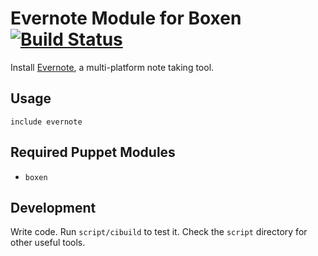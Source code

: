 # Evernote Module for Boxen [![Build Status](https://travis-ci.org/dlapiduz/puppet-evernote.png)](https://travis-ci.org/dlapiduz/puppet-evernote)

Install [Evernote](http://evernote.com/), a multi-platform note taking tool.

## Usage

```puppet
include evernote
```

## Required Puppet Modules

* `boxen`

## Development

Write code. Run `script/cibuild` to test it. Check the `script`
directory for other useful tools.
